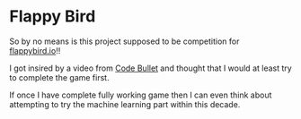 # Flappy Bird

So by no means is this project supposed to be competition for [flappybird.io](http://flappybird.io/)!!

I got insired by a video from [Code Bullet](https://www.youtube.com/watch?v=WSW-5m8lRMs) and thought that I would at least try to complete the game first.

If once I have complete fully working game then I can even think about attempting to try the machine learning part within this decade.